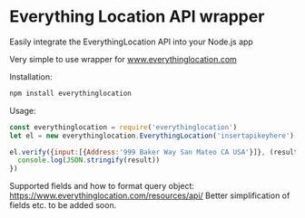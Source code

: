 # Everything Location API wrapper
Easily integrate the EverythingLocation API into your Node.js app

Very simple to use wrapper for www.everythinglocation.com

Installation:
```JAVASCRIPT
npm install everythinglocation
```

Usage:
```JAVASCRIPT
const everythinglocation = require('everythinglocation')
let el = new everythinglocation.EverythingLocation('insertapikeyhere')

el.verify({input:[{Address:'999 Baker Way San Mateo CA USA'}]}, (result) => {
  console.log(JSON.stringify(result))
})
```

Supported fields and how to format query object: https://www.everythinglocation.com/resources/api/
Better simplification of fields etc. to be added soon.
